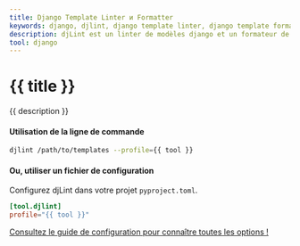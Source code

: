 ```yaml
---
title: Django Template Linter и Formatter
keywords: django, djlint, django template linter, django template formatter, format django templates
description: djLint est un linter de modèles django et un formateur de modèles django ! Profitez du profil pré-construit lorsque vous limez et formatez vos modèles avec djLint.
tool: django
---
```


# {{ title }}

{{ description }}

#### Utilisation de la ligne de commande

```bash
djlint /path/to/templates --profile={{ tool }}
```

#### Ou, utiliser un fichier de configuration

Configurez djLint dans votre projet `pyproject.toml`.

```toml
[tool.djlint]
profile="{{ tool }}"
```

<div class="box notification is-info is-light">
    <span class="icon is-large"><i class="fas fa-2x fa-arrow-circle-right"></i></span><div class="my-auto ml-3 is-inline-block"><a href="/fr/docs/configuration/">Consultez le guide de configuration pour connaître toutes les options !</a></div>
</div>